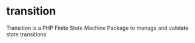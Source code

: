 # transition
Transition is a PHP Finite State Machine Package to manage and validate state transitions
